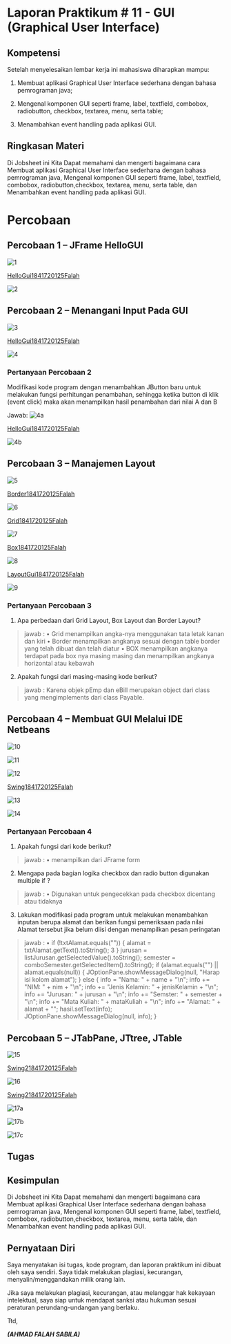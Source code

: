 # Laporan Praktikum # 11 - GUI (Graphical User Interface)

## Kompetensi
Setelah menyelesaikan lembar kerja ini mahasiswa diharapkan mampu:

1. Membuat aplikasi Graphical User Interface sederhana dengan bahasa pemrograman java;

2. Mengenal komponen GUI seperti frame, label, textfield, combobox, radiobutton, checkbox, textarea, menu, serta table;

3. Menambahkan event handling pada aplikasi GUI.

## Ringkasan Materi
Di Jobsheet ini Kita Dapat memahami dan mengerti bagaimana cara Membuat aplikasi Graphical User Interface sederhana dengan bahasa pemrograman java, Mengenal komponen GUI seperti frame, label, textfield, combobox, radiobutton,checkbox, textarea, menu, serta table, dan Menambahkan event handling pada aplikasi GUI.

# Percobaan

## Percobaan 1 – JFrame HelloGUI

![1](img/1.PNG)

[HelloGui1841720125Falah](../../src/11_GUI/HelloGui1841720125Falah.java)

![2](img/2.PNG)



## Percobaan 2 – Menangani Input Pada GUI

![3](img/3.PNG)

[HelloGui1841720125Falah](../../src/11_GUI/HelloGui1841720125Falah.java)

![4](img/4.PNG)

### Pertanyaan Percobaan 2

Modifikasi kode program dengan menambahkan JButton baru untuk melakukan fungsi perhitungan penambahan, sehingga ketika button di klik (event click) maka akan menampilkan hasil penambahan dari nilai A dan B

Jawab:
![4a](img/4a.PNG)

[HelloGui1841720125Falah](../../src/11_GUI/HelloGui1841720125Falah.java)

![4b](img/4b.PNG)

## Percobaan 3 – Manajemen Layout

![5](img/5.PNG)

[Border1841720125Falah](../../src/11_GUI/Border1841720125Falah.java)

![6](img/6.PNG)

[Grid1841720125Falah](../../src/11_GUI/Grid1841720125Falah.java)

![7](img/7.PNG)

[Box1841720125Falah](../../src/11_GUI/Box1841720125Falah.java)

![8](img/8.PNG)

[LayoutGui1841720125Falah](../../src/11_GUI/LayoutGui1841720125Falah.java)

![9](img/9.PNG)



### Pertanyaan Percobaan 3 

1. Apa perbedaan dari Grid Layout, Box Layout dan Border Layout?
> jawab : 
    •	Grid menampilkan angka-nya menggunakan tata letak kanan dan kiri 
    •	Border menampilkan angkanya sesuai dengan table border yang telah        dibuat dan telah diatur 
    •	BOX menampilkan angkanya terdapat pada box nya masing masing dan         menampilkan angkanya horizontal atau kebawah


2. Apakah fungsi dari masing-masing kode berikut?
> jawab : 
        Karena objek pEmp dan eBill merupakan object dari class yang mengimplements dari class Payable. 



## Percobaan 4 – Membuat GUI Melalui IDE Netbeans

![10](img/10.PNG)

![11](img/11.PNG)

![12](img/12.PNG)

[Swing1841720125Falah](../../src/11_GUI/Swing1841720125Falah.java)

![13](img/13.PNG)

![14](img/14.PNG)


### Pertanyaan Percobaan 4 
1. Apakah fungsi dari kode berikut?
> jawab : 
        •	menampilkan dari JFrame form

2. Mengapa pada bagian logika checkbox dan radio button digunakan multiple if ?
> jawab :
        •	Digunakan untuk pengecekkan pada checkbox dicentang atau tidaknya

3. Lakukan modifikasi pada program untuk melakukan menambahkan inputan berupa alamat dan berikan fungsi pemeriksaan pada nilai Alamat tersebut jika belum diisi dengan menampilkan pesan peringatan
> jawab :
    •	if (!txtAlamat.equals("")) {
            alamat = txtAlamat.getText().toString();
            3
        }
            jurusan = listJurusan.getSelectedValue().toString();
            semester = comboSemester.getSelectedItem().toString();
        if (alamat.equals("") || alamat.equals(null)) {
            JOptionPane.showMessageDialog(null, "Harap isi kolom alamat");
        } else {
            info = "Nama: " + name + "\n";
            info += "NIM: " + nim + "\n";
            info += "Jenis Kelamin: " + jenisKelamin + "\n";
            info += "Jurusan: " + jurusan + "\n";
            info += "Semster: " + semester + "\n";
            info += "Mata Kuliah: " + mataKuliah + "\n";
            info += "Alamat: " + alamat + "";
            hasil.setText(info);
            JOptionPane.showMessageDialog(null, info);
        }


## Percobaan 5 – JTabPane, JTtree, JTable

![15](img/15.PNG)

[Swing21841720125Falah](../../src/11_GUI/Swing21841720125Falah.java)

![16](img/16.PNG)

[Swing21841720125Falah](../../src/11_GUI/Swing21841720125Falah.java)

![17a](img/17a.PNG)

![17b](img/17b.PNG)

![17c](img/17c.PNG)
## Tugas

## Kesimpulan

Di Jobsheet ini Kita Dapat memahami dan mengerti bagaimana cara Membuat aplikasi Graphical User Interface sederhana dengan bahasa pemrograman java, Mengenal komponen GUI seperti frame, label, textfield, combobox, radiobutton,checkbox, textarea, menu, serta table, dan Menambahkan event handling pada aplikasi GUI.


## Pernyataan Diri

Saya menyatakan isi tugas, kode program, dan laporan praktikum ini dibuat oleh saya sendiri. Saya tidak melakukan plagiasi, kecurangan, menyalin/menggandakan milik orang lain.

Jika saya melakukan plagiasi, kecurangan, atau melanggar hak kekayaan intelektual, saya siap untuk mendapat sanksi atau hukuman sesuai peraturan perundang-undangan yang berlaku.

Ttd,

***(AHMAD FALAH SABILA)***
